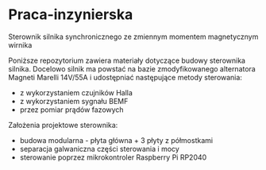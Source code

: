 # Praca-inzynierska
Sterownik silnika synchronicznego ze zmiennym momentem magnetycznym wirnika

Poniższe repozytorium zawiera materiały dotyczące budowy sterownika silnika. Docelowo silnik ma powstać na bazie zmodyfikowanego alternatora Magneti Marelli 14V/55A i udostępniać następujące metody sterowania:
- z wykorzystaniem czujników Halla
- z wykorzystaniem sygnału BEMF
- przez pomiar prądów fazowych

Założenia projektowe sterownika:
- budowa modularna - płyta główna + 3 płyty z półmostkami
- separacja galwaniczna części sterowania i mocy
- sterowanie poprzez mikrokontroler Raspberry Pi RP2040
